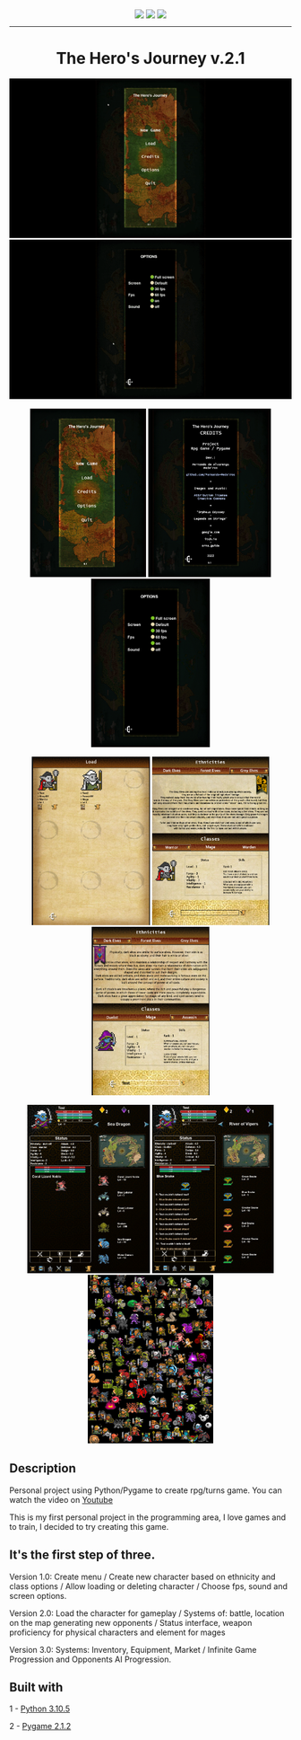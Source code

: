 <div align="center">
    <img align="center" src="https://img.shields.io/badge/Python-white?style=for-the-badge&logo=python&logoColor=yellow">
    <img align="center" src="https://img.shields.io/badge/PYGAME-white?style=for-the-badge&logo=python&logoColor=orange">    
    <img align="center" src="https://img.shields.io/badge/SQLITE3-white?style=for-the-badge&logo=sqlite&logoColor=blue">
</div>

<hr>

<h1 align="center">The Hero's Journey  v.2.1</h1>


<p align="center">
    <img windth="500" src="src/gif1.gif">
    <img windth="500" src="src/gif2.gif">
         
<p align="center">
    <img windth="470" height="300" src="src/The Hero's Journey 24_06_2022 10_50_28.png"> 
    <img windth="470" height="300" src="src/The Hero's Journey 24_06_2022 10_52_00.png">
    <img windth="470" height="300" src="src/The Hero's Journey 24_06_2022 10_51_52.png">
 <p align="center">
    <img windth="470" height="300" src="src/The Hero's Journey 24_06_2022 10_51_39.png">
    <img windth="470" height="300" src="src/The Hero's Journey 24_06_2022 10_51_09.png">
    <img windth="470" height="300" src="src/The Hero's Journey 24_06_2022 10_50_50.png">
 <p align="center">
    <img windth="470" height="300" src="src/Captura de tela 2022-07-11 205959.png">
    <img windth="470" height="300" src="src/Captura de tela 2022-07-11 210308.png">
    <img windth="470" height="300" src="src/sprites.png">
 </p>


## Description
Personal project using Python/Pygame to create rpg/turns game.
You can watch the video on [Youtube](https://www.youtube.com/watch?v=v-M-O1niVuk)

This is my first personal project in the programming area, I love games and to train, I decided to try creating this game.

## It's the first step of three.

Version 1.0:
Create menu / Create new character based on ethnicity and class options / Allow loading or deleting character / Choose fps, sound and screen options.

Version 2.0:
Load the character for gameplay / Systems of: battle, location on the map generating new opponents / Status interface, weapon proficiency for physical characters and element for mages

Version 3.0:
Systems: Inventory, Equipment, Market / Infinite Game Progression and Opponents AI Progression.

## Built with

1 - [Python 3.10.5](https://www.python.org/downloads/release/python-3105/)

2 - [Pygame 2.1.2](https://pypi.org/project/pygame/)
